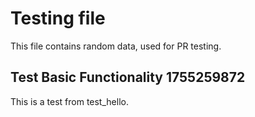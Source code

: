 # Testing file

This file contains random data, used for PR testing.


## Test Basic Functionality 1755259872

This is a test from test_hello.
